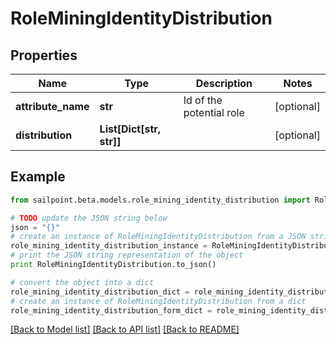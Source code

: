 # RoleMiningIdentityDistribution


## Properties
Name | Type | Description | Notes
------------ | ------------- | ------------- | -------------
**attribute_name** | **str** | Id of the potential role | [optional] 
**distribution** | **List[Dict[str, str]]** |  | [optional] 

## Example

```python
from sailpoint.beta.models.role_mining_identity_distribution import RoleMiningIdentityDistribution

# TODO update the JSON string below
json = "{}"
# create an instance of RoleMiningIdentityDistribution from a JSON string
role_mining_identity_distribution_instance = RoleMiningIdentityDistribution.from_json(json)
# print the JSON string representation of the object
print RoleMiningIdentityDistribution.to_json()

# convert the object into a dict
role_mining_identity_distribution_dict = role_mining_identity_distribution_instance.to_dict()
# create an instance of RoleMiningIdentityDistribution from a dict
role_mining_identity_distribution_form_dict = role_mining_identity_distribution.from_dict(role_mining_identity_distribution_dict)
```
[[Back to Model list]](../README.md#documentation-for-models) [[Back to API list]](../README.md#documentation-for-api-endpoints) [[Back to README]](../README.md)


